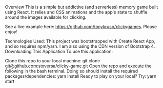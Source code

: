 Overview
This is a simple but addictive (and serverless) memory game built using React. It relies and CSS animations and the app's state to shuffle around the images available for clicking.

See a live example here: https://github.com/tonykruso/clickygames. Please enjoy!

Technologies Used:
This project was bootstrapped with Create React App, and so requires npm/yarn.
I am also using the CDN version of Bootstrap 4.
Downloading This Application
To use this application:

Clone this repo to your local machine:
git clone git@github.com:stoversa/clicky-game.git
Open the repo and execute the following in the bash terminal. Doing so should install the required packages/dependencies:
yarn install
Ready to play on your local? Try:
yarn start
